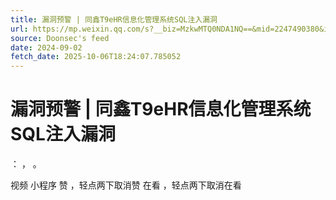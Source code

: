 ```yaml
---
title: 漏洞预警 | 同鑫T9eHR信息化管理系统SQL注入漏洞
url: https://mp.weixin.qq.com/s?__biz=MzkwMTQ0NDA1NQ==&mid=2247490380&idx=3&sn=57c6a9b39234d3e0fb0d3a1a3a8d201f
source: Doonsec's feed
date: 2024-09-02
fetch_date: 2025-10-06T18:24:07.785052
---
```


# 漏洞预警 | 同鑫T9eHR信息化管理系统SQL注入漏洞

：
，
。

视频
小程序
赞
，轻点两下取消赞
在看
，轻点两下取消在看